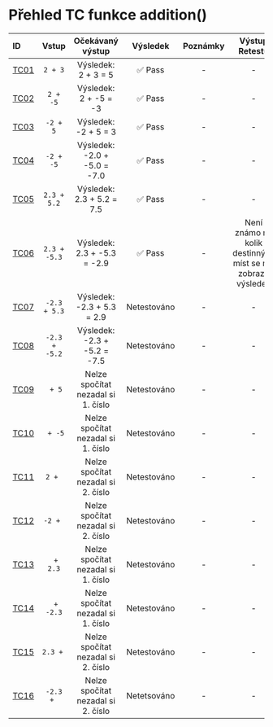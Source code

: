 <!-- Ikony ✅ Pass / ❌ Fail -->
# Přehled TC funkce addition()

|ID                        |Vstup       |Očekávaný výstup|Výsledek|Poznámky|Výstup Retestu|
|:-------------------------|:----------:|:--------------:|:------:|:------:|:-------------:|
|[TC01](test_cases_addition.md#id-případu-tc01)|`2 + 3`|Výsledek: 2 + 3 = 5|✅ Pass| - | - |
|[TC02](test_cases_addition.md#id-případu-tc02)|`2 + -5`|Výsledek: 2 + -5 = -3|✅ Pass| - | - |
|[TC03](test_cases_addition.md#id-případu-tc03)|`-2 + 5`|Výsledek: -2 + 5 = 3|✅ Pass| - | - | - 
|[TC04](test_cases_addition.md#id-případu-tc04)|`-2 + -5`|Výsledek: -2.0 + -5.0 = -7.0|✅ Pass| - | - |
|[TC05](test_cases_addition.md#id-případu-tc05)|`2.3 + 5.2`|Výsledek: 2.3 + 5.2 = 7.5|✅ Pass| - | - |
|[TC06](test_cases_addition.md#id-případu-tc06)|`2.3 + -5.3`|Výsledek: 2.3 + -5.3 = -2.9|✅ Pass| - | Není známo na kolik destinných míst se má zobrazit výsledek |
|[TC07](test_cases_addition.md#id-případu-tc07)|`-2.3 + 5.3`|Výsledek: -2.3 + 5.3 = 2.9|Netestováno| - | - |
|[TC08](test_cases_addition.md#id-případu-tc08)|`-2.3 + -5.2`|Výsledek: -2.3 + -5.2 = -7.5|Netestováno| - | - |
|[TC09](test_cases_addition.md#id-případu-tc09)|` + 5`|Nelze spočítat nezadal si 1. číslo|Netestováno| - | - |
|[TC10](test_cases_addition.md#id-případu-tc10)|` + -5`|Nelze spočítat nezadal si 1. číslo|Netestováno| - | - |
|[TC11](test_cases_addition.md#id-případu-tc11)|`2 + `|Nelze spočítat nezadal si 2. číslo|Netestováno| - | - |
|[TC12](test_cases_addition.md#id-případu-tc12)|`-2 + `|Nelze spočítat nezadal si 2. číslo|Netestováno| - | - |
|[TC13](test_cases_addition.md#id-případu-tc13)|` + 2.3`|Nelze spočítat nezadal si 1. číslo|Netestováno| - | - |
|[TC14](test_cases_addition.md#id-případu-tc14)|` + -2.3`|Nelze spočítat nezadal si 1. číslo|Netestováno| - | - |
|[TC15](test_cases_addition.md#id-případu-tc15)|`2.3 + `|Nelze spočítat nezadal si 2. číslo|Netestováno| - | - |
|[TC16](test_cases_addition.md#id-případu-tc16)|`-2.3 + `|Nelze spočítat nezadal si 2. číslo|Netetsováno| - | - |
